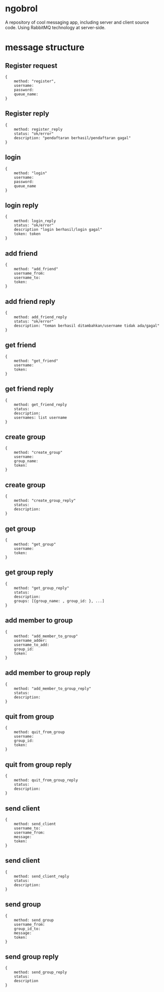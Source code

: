 # ngobrol
A repository of cool messaging app, including server and client source code. Using RabbitMQ technology at server-side.

# message structure

## Register request
```
{
    method: "register",
    username:
    password:
    queue_name:
}
```

## Register reply
```
{
    method: register_reply
    status: "ok/error"
    description: "pendaftaran berhasil/pendaftaran gagal"
}
```


## login
```
{
    method: "login"
    username:
    password:
    queue_name
}
```

## login reply
```
{
    method: login_reply
    status: "ok/error"
    description "login berhasil/login gagal"
    token: token
}
```

## add friend
```
{
    method: "add_friend"
    username_from:
    username_to:
    token:
}
```

## add friend reply
```
{
    method: add_friend_reply
    status: "ok/error"
    description: "teman berhasil ditambahkan/username tidak ada/gagal"
}
```

## get friend
```
{
    method: "get_friend"
    username:
    token:
}
```

## get friend reply
```
{
    method: get_friend_reply
    status:
    description:
    usernames: list username
}
```

## create group
```
{
    method: "create_group"
    username:
    group_name:
    token:
}
```

## create group
```
{
    method: "create_group_reply"
    status:
    description:
}
```

## get group
```
{
    method: "get_group"
    username:
    token:
}
```

## get group reply
```
{
    method: "get_group_reply"
    status:
    description:
    groups: [{group_name: , group_id: }, ...]
}
```

## add member to group
```
{
    method: "add_member_to_group"
    username_adder:
    username_to_add:
    group_id:
    token:
}
```

## add member to group reply
```
{
    method: "add_member_to_group_reply"
    status:
    description:
}
```

## quit from group
```
{
    method: quit_from_group
    username:
    group_id:
    token:
}
```

## quit from group reply
```
{
    method: quit_from_group_reply
    status:
    description:
}
```

## send client
```
{
    method: send_client
    username_to:
    username_from:
    message:
    token:
}
```

## send client
```
{
    method: send_client_reply
    status:
    description:
}
```

## send group
```
{
    method: send_group
    username_from:
    group_id_to:
    message:
    token:
}
```

## send group reply
```
{
    method: send_group_reply
    status:
    description
}
```
